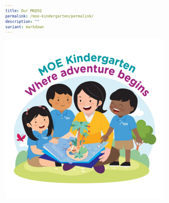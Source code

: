 ```yaml
---
title: Our MK@SQ
permalink: /moe-kindergarten/permalink/
description: ""
variant: markdown
---
```

![](/images/MK%20Resources/About_MK.jpg)